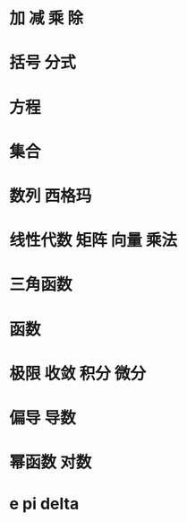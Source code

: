 # 加 减 乘 除
# 括号 分式
# 方程
# 集合
# 数列 西格玛
# 线性代数 矩阵    向量        乘法
# 三角函数
# 函数 
# 极限 收敛 积分 微分 
# 偏导 导数

# 幂函数 对数 

# e pi delta